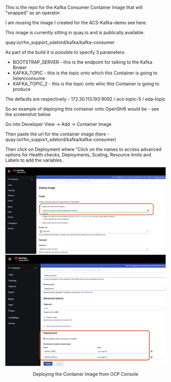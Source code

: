 This is the repo for the Kafka Consumer Container Image that will "wrapped" as an operator.

I am reusing the image I created for the ACS-Kafka-demo see here.

This image is currently sitting in quay.io and is publically available.

quay.io/rhn_support_sdelord/kafka/kafka-consumer

As part of the build it is possible to specify 3 parameters:

- BOOTSTRAP_SERVER - this is the endpoint for talking to the Kafka Broker
- KAFKA_TOPIC - this is the topic onto which this Container is going to listen/consume
- KAFKA_TOPIC_2 - this is the topic onto whic this Container is going to produce

The defaults are respectively - 172.30.113.193:9092 / acs-topic-5 / eda-topic

So an example of deploying this container onto OpenShift would be - see the screenshot below

Go into Developer View -> Add -> Container Image

Then paste the url for the container image (here - quay.io/rhn_support_sdelord/kafka/kafka-consumer)

Then click on Deployment where "Click on the names to access advanced options for Health checks, Deployments, Scaling, Resource limits and Labels to add the variables.

![Browser](https://github.com/SimonDelord/Operator-creation/blob/main/build-container-image/Test-kafka-consumer/images/Creating-From-container-image-1.png)
![Browser](https://github.com/SimonDelord/Operator-creation/blob/main/build-container-image/Test-kafka-consumer/images/Creating-From-container-image-2.png)

<p align=center>  Deploying the Container Image from OCP Console </p>


